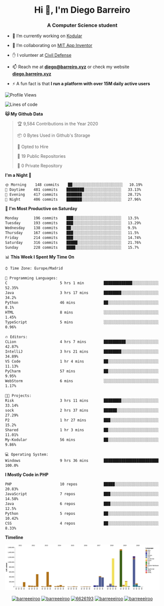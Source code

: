 <h1 align="center">Hi 👋, I'm Diego Barreiro</h1>
<h3 align="center">A Computer Science student</h3>

- 🔭 I’m currently working on [Kodular](https://www.kodular.io)

- 👯 I’m collaborating on [MIT App Inventor](https://github.com/mit-cml/appinventor-sources)

- ✋ I volunteer at [Civil Defense](https://proteccioncivil.sdc.gal)

- 📫 Reach me at **diego@barreiro.xyz** or check my website **[diego.barreiro.xyz](https://diego.barreiro.xyz)**

- ⚡ A fun fact is that **I run a platform with over 15M daily active users**

<!--START_SECTION:waka-->
![Profile Views](http://img.shields.io/badge/Profile%20Views-4-blue)

![Lines of code](https://img.shields.io/badge/From%20Hello%20World%20I%27ve%20Written-22.5%20million%20lines%20of%20code-blue)

**🐱 My Github Data** 

> 🏆 9,584 Contributions in the Year 2020
 > 
> 📦 0 Bytes Used in Github's Storage 
 > 
> 💼 Opted to Hire
 > 
> 📜 19 Public Repositories
 > 
> 🔑 0 Private Repository 
 > 
**I'm a Night 🦉** 

```text
🌞 Morning    148 commits    ██░░░░░░░░░░░░░░░░░░░░░░░   10.19% 
🌆 Daytime    481 commits    ████████░░░░░░░░░░░░░░░░░   33.13% 
🌃 Evening    417 commits    ███████░░░░░░░░░░░░░░░░░░   28.72% 
🌙 Night      406 commits    ███████░░░░░░░░░░░░░░░░░░   27.96%

```
📅 **I'm Most Productive on Saturday** 

```text
Monday       196 commits    ███░░░░░░░░░░░░░░░░░░░░░░   13.5% 
Tuesday      193 commits    ███░░░░░░░░░░░░░░░░░░░░░░   13.29% 
Wednesday    138 commits    ██░░░░░░░░░░░░░░░░░░░░░░░   9.5% 
Thursday     167 commits    ███░░░░░░░░░░░░░░░░░░░░░░   11.5% 
Friday       214 commits    ███░░░░░░░░░░░░░░░░░░░░░░   14.74% 
Saturday     316 commits    █████░░░░░░░░░░░░░░░░░░░░   21.76% 
Sunday       228 commits    ████░░░░░░░░░░░░░░░░░░░░░   15.7%

```


📊 **This Week I Spent My Time On** 

```text
⌚︎ Time Zone: Europe/Madrid

💬 Programming Languages: 
C                        5 hrs 1 min         █████████████░░░░░░░░░░░░   52.35% 
Java                     3 hrs 17 mins       ████████░░░░░░░░░░░░░░░░░   34.2% 
Python                   46 mins             ██░░░░░░░░░░░░░░░░░░░░░░░   8.1% 
HTML                     8 mins              ░░░░░░░░░░░░░░░░░░░░░░░░░   1.45% 
TypeScript               5 mins              ░░░░░░░░░░░░░░░░░░░░░░░░░   0.96%

🔥 Editors: 
CLion                    4 hrs 7 mins        ██████████░░░░░░░░░░░░░░░   42.87% 
IntelliJ                 3 hrs 21 mins       ████████░░░░░░░░░░░░░░░░░   34.89% 
VS Code                  1 hr 4 mins         ██░░░░░░░░░░░░░░░░░░░░░░░   11.13% 
PyCharm                  57 mins             ██░░░░░░░░░░░░░░░░░░░░░░░   9.95% 
WebStorm                 6 mins              ░░░░░░░░░░░░░░░░░░░░░░░░░   1.17%

🐱‍💻 Projects: 
Risk                     3 hrs 11 mins       ████████░░░░░░░░░░░░░░░░░   33.14% 
sock                     2 hrs 37 mins       ██████░░░░░░░░░░░░░░░░░░░   27.29% 
P2                       1 hr 27 mins        ███░░░░░░░░░░░░░░░░░░░░░░   15.2% 
Shared                   1 hr 3 mins         ██░░░░░░░░░░░░░░░░░░░░░░░   11.01% 
My-Kodular               56 mins             ██░░░░░░░░░░░░░░░░░░░░░░░   9.86%

💻 Operating System: 
Windows                  9 hrs 36 mins       █████████████████████████   100.0%

```

**I Mostly Code in PHP** 

```text
PHP                      10 repos            █████░░░░░░░░░░░░░░░░░░░░   20.83% 
JavaScript               7 repos             ███░░░░░░░░░░░░░░░░░░░░░░   14.58% 
Java                     6 repos             ███░░░░░░░░░░░░░░░░░░░░░░   12.5% 
Python                   5 repos             ██░░░░░░░░░░░░░░░░░░░░░░░   10.42% 
CSS                      4 repos             ██░░░░░░░░░░░░░░░░░░░░░░░   8.33%

```


**Timeline**

![Chart not found](https://github.com/barreeeiroo/barreeeiroo/blob/master/charts/bar_graph.png) 


<!--END_SECTION:waka-->

<p align="center">
<a href="https://twitter.com/barreeeiroo" target="blank"><img align="center" src="https://cdn.jsdelivr.net/npm/simple-icons@3.0.1/icons/twitter.svg" alt="barreeeiroo" height="20" width="20" /></a>
<a href="https://linkedin.com/in/barreeeiroo" target="blank"><img align="center" src="https://cdn.jsdelivr.net/npm/simple-icons@3.0.1/icons/linkedin.svg" alt="barreeeiroo" height="20" width="20" /></a>
<a href="https://stackoverflow.com/users/6626193" target="blank"><img align="center" src="https://cdn.jsdelivr.net/npm/simple-icons@3.0.1/icons/stackoverflow.svg" alt="6626193" height="20" width="20" /></a>
<a href="https://fb.com/barreeeiroo" target="blank"><img align="center" src="https://cdn.jsdelivr.net/npm/simple-icons@3.0.1/icons/facebook.svg" alt="barreeeiroo" height="20" width="20" /></a>
<a href="https://instagram.com/barreeeiroo" target="blank"><img align="center" src="https://cdn.jsdelivr.net/npm/simple-icons@3.0.1/icons/instagram.svg" alt="barreeeiroo" height="20" width="20" /></a>
</p>

